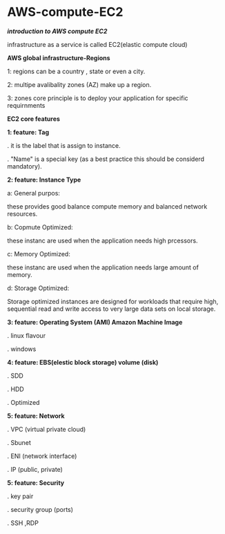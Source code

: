 # AWS-compute-EC2

***introduction to AWS compute EC2***

infrastructure as a service is called EC2(elastic compute cloud)

**AWS global infrastructure-Regions**

1: regions can be a country , state or even a city.

2: multipe avalibality zones (AZ) make up a region.

3: zones core principle is to deploy your application for specific requirnments


**EC2 core features**

**1: feature: Tag**

. it is the label that is  assign to instance.

. "Name" is a special key (as a best practice this should be considerd mandatory).


**2: feature: Instance Type**

a: General purpos:

these provides good balance compute memory and balanced network resources.

b: Copmute Optimized:

these instanc are used when the application needs high prcessors.

c: Memory Optimized:

these instanc are used when the application needs large amount of memory.

d: Storage Optimized:

Storage optimized instances are designed for workloads that require high, sequential read and write access to very large data sets on local storage.


**3: feature: Operating System (AMI) Amazon Machine Image**

. linux flavour

. windows


**4: feature: EBS(elestic block storage) volume (disk)**

. SDD

. HDD

. Optimized


**5: feature: Network**

. VPC (virtual private cloud)

. Sbunet

. ENI (network interface)

. IP (public, private)


**5: feature: Security**

. key pair

. security group (ports)

. SSH ,RDP

 
